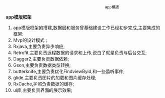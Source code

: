                                                 app模版
 
 **app模版框架**
1. app模版框架的搭建,数据层和服务曾基础建设工作已经初步完成,主要集成的框架:
1.  Mvp的设计模式 ;
2. Rxjava,主要负责异步响应; 
3. Retrofit,主要负责远程数据的请求和上传,说白了就是负责与后台交互; 
4. Dagger2,主要负责数据依赖;
5. Gson,主要负责数据类型转换; 
6. butterknife,主要负责优化FindviewByid,和一些监听事件;
7. glide,主要负责图片的加载和图片缓存处理;
8. RxCache,护照负责数据的缓存; 
9. ui库,主要负责界面的展示效果;